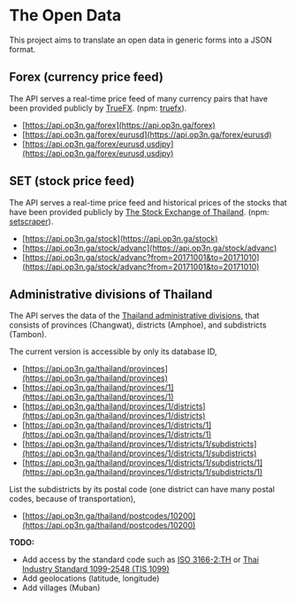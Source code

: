 # The Open Data

This project aims to translate an open data in generic forms into a JSON format.

## Forex (currency price feed)

The API serves a real-time price feed of many currency pairs that have been provided publicly by [TrueFX](https://www.truefx.com). (npm: [truefx](https://github.com/tonkla/truefx.js)).

* [https://api.op3n.ga/forex](https://api.op3n.ga/forex)
* [https://api.op3n.ga/forex/eurusd](https://api.op3n.ga/forex/eurusd)
* [https://api.op3n.ga/forex/eurusd,usdjpy](https://api.op3n.ga/forex/eurusd,usdjpy)

## SET (stock price feed)

The API serves a real-time price feed and historical prices of the stocks that have been provided publicly by [The Stock Exchange of Thailand](https://marketdata.set.or.th/mkt/marketsummary.do). (npm: [setscraper](https://github.com/tonkla/setscraper)).

* [https://api.op3n.ga/stock](https://api.op3n.ga/stock)
* [https://api.op3n.ga/stock/advanc](https://api.op3n.ga/stock/advanc)
* [https://api.op3n.ga/stock/advanc?from=20171001&to=20171010](https://api.op3n.ga/stock/advanc?from=20171001&to=20171010)

## Administrative divisions of Thailand

The API serves the data of the [Thailand administrative divisions](https://en.wikipedia.org/wiki/Provinces_of_Thailand), that consists of provinces (Changwat), districts (Amphoe), and subdistricts (Tambon).

The current version is accessible by only its database ID,

* [https://api.op3n.ga/thailand/provinces](https://api.op3n.ga/thailand/provinces)
* [https://api.op3n.ga/thailand/provinces/1](https://api.op3n.ga/thailand/provinces/1)
* [https://api.op3n.ga/thailand/provinces/1/districts](https://api.op3n.ga/thailand/provinces/1/districts)
* [https://api.op3n.ga/thailand/provinces/1/districts/1](https://api.op3n.ga/thailand/provinces/1/districts/1)
* [https://api.op3n.ga/thailand/provinces/1/districts/1/subdistricts](https://api.op3n.ga/thailand/provinces/1/districts/1/subdistricts)
* [https://api.op3n.ga/thailand/provinces/1/districts/1/subdistricts/1](https://api.op3n.ga/thailand/provinces/1/districts/1/subdistricts/1)

List the subdistricts by its postal code (one district can have many postal codes, because of transportation),

* [https://api.op3n.ga/thailand/postcodes/10200](https://api.op3n.ga/thailand/postcodes/10200)

**TODO:**

* Add access by the standard code such as [ISO 3166-2:TH](https://en.wikipedia.org/wiki/ISO_3166-2:TH) or [Thai Industry Standard 1099-2548 (TIS 1099)](https://en.wikipedia.org/wiki/Thai_Industrial_Standard_1099-2548)
* Add geolocations (latitude, longitude)
* Add villages (Muban)

